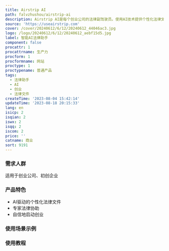 ```yaml
---
title: Airstrip AI
path: falvzhushou/airstrip-ai
description: Airstrip AI是每个创业公司的法律副驾驶员。使用AI技术提供个性化法律文件和专业法律协助，让创业更加自信。Airstrip AI让您可以放心启动！
source: 'https://useairstrip.com'
cover: /cover/20240612/6/12/20240612_44046ac3.jpg
logo: /logo/20240612/6/12/20240612_aebf15d5.jpg
label: 智能AI法律助手
component: false
procattr: 1
procattrname: 生产力
procform: 1
procformname: 网站
proctype: 1
proctypename: 普通产品
tags:
  - 法律助手
  - AI
  - 创业
  - 法律文件
createTime: '2023-08-04 15:42:14'
updateTime: '2023-08-18 20:15:33'
lang: en
isicp: 2
isqian: 2
iswx: 2
isqq: 2
iscom: 2
price: ''
catname: 商业
sort: 9191
---
```




### 需求人群
适用于创业公司、初创企业

### 产品特色
- AI驱动的个性化法律文件
- 专家法律协助
- 自信地启动创业

### 使用场景示例


### 使用教程


  
